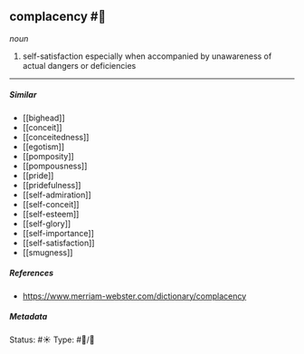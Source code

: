 
## complacency  #🧠

 _noun_

1. self-satisfaction especially when accompanied by unawareness of actual dangers or deficiencies

___

##### Similar

-   [[bighead]]
-   [[conceit]]
-   [[conceitedness]]
-   [[egotism]]
-   [[pomposity]]
-   [[pompousness]]
-   [[pride]]
-   [[pridefulness]]
-   [[self-admiration]]
-   [[self-conceit]]
-   [[self-esteem]]
-   [[self-glory]]
-   [[self-importance]]
-   [[self-satisfaction]]
-   [[smugness]]


##### References 

- https://www.merriam-webster.com/dictionary/complacency

##### Metadata
Status: #☀️ 
Type: #🔵/💬 